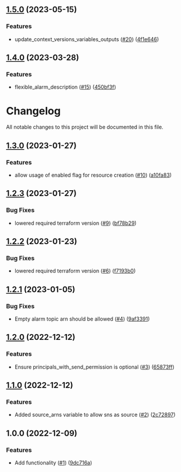 ## [1.5.0](https://github.com/justtrackio/terraform-aws-sqs-queue/compare/v1.4.0...v1.5.0) (2023-05-15)


### Features

* update_context_versions_variables_outputs ([#20](https://github.com/justtrackio/terraform-aws-sqs-queue/issues/20)) ([4f1e646](https://github.com/justtrackio/terraform-aws-sqs-queue/commit/4f1e6468c55468511cbbf1eb08e5e695764cfc04))

## [1.4.0](https://github.com/justtrackio/terraform-aws-sqs-queue/compare/v1.3.0...v1.4.0) (2023-03-28)


### Features

* flexible_alarm_description ([#15](https://github.com/justtrackio/terraform-aws-sqs-queue/issues/15)) ([450bf3f](https://github.com/justtrackio/terraform-aws-sqs-queue/commit/450bf3fe408e271e7b1634c193ccaf29920282de))

# Changelog

All notable changes to this project will be documented in this file.

## [1.3.0](https://github.com/justtrackio/terraform-aws-sqs-queue/compare/v1.2.3...v1.3.0) (2023-01-27)


### Features

* allow usage of enabled flag for resource creation ([#10](https://github.com/justtrackio/terraform-aws-sqs-queue/issues/10)) ([a10fa83](https://github.com/justtrackio/terraform-aws-sqs-queue/commit/a10fa8389ba0087211db7a0db945ec7e3fe6de37))

## [1.2.3](https://github.com/justtrackio/terraform-aws-sqs-queue/compare/v1.2.2...v1.2.3) (2023-01-27)


### Bug Fixes

* lowered required terraform version ([#9](https://github.com/justtrackio/terraform-aws-sqs-queue/issues/9)) ([bf78b29](https://github.com/justtrackio/terraform-aws-sqs-queue/commit/bf78b29c0f5fbcbeef0cf26ef28b67e385056cd9))

## [1.2.2](https://github.com/justtrackio/terraform-aws-sqs-queue/compare/v1.2.1...v1.2.2) (2023-01-23)


### Bug Fixes

* lowered required terraform version ([#6](https://github.com/justtrackio/terraform-aws-sqs-queue/issues/6)) ([f7193b0](https://github.com/justtrackio/terraform-aws-sqs-queue/commit/f7193b0526de5c037258f46bc0a4c0cea9fcd977))

## [1.2.1](https://github.com/justtrackio/terraform-aws-sqs-queue/compare/v1.2.0...v1.2.1) (2023-01-05)


### Bug Fixes

* Empty alarm topic arn should be allowed ([#4](https://github.com/justtrackio/terraform-aws-sqs-queue/issues/4)) ([9af3391](https://github.com/justtrackio/terraform-aws-sqs-queue/commit/9af3391a2cd7975be20017547e93f7caf9479b0a))

## [1.2.0](https://github.com/justtrackio/terraform-aws-sqs-queue/compare/v1.1.0...v1.2.0) (2022-12-12)


### Features

* Ensure principals_with_send_permission is optional ([#3](https://github.com/justtrackio/terraform-aws-sqs-queue/issues/3)) ([65873ff](https://github.com/justtrackio/terraform-aws-sqs-queue/commit/65873ff8f09e1b4ffeb4c61a9a69e3252533844e))

## [1.1.0](https://github.com/justtrackio/terraform-aws-sqs-queue/compare/v1.0.0...v1.1.0) (2022-12-12)


### Features

* Added source_arns variable to allow sns as source ([#2](https://github.com/justtrackio/terraform-aws-sqs-queue/issues/2)) ([2c72897](https://github.com/justtrackio/terraform-aws-sqs-queue/commit/2c728974ef401b7a8159eeb45216268baec959bd))

## 1.0.0 (2022-12-09)


### Features

* Add functionality ([#1](https://github.com/justtrackio/terraform-aws-sqs-queue/issues/1)) ([9dc716a](https://github.com/justtrackio/terraform-aws-sqs-queue/commit/9dc716ab5c2a5f142d4f7e26aa199512aa67fd52))
